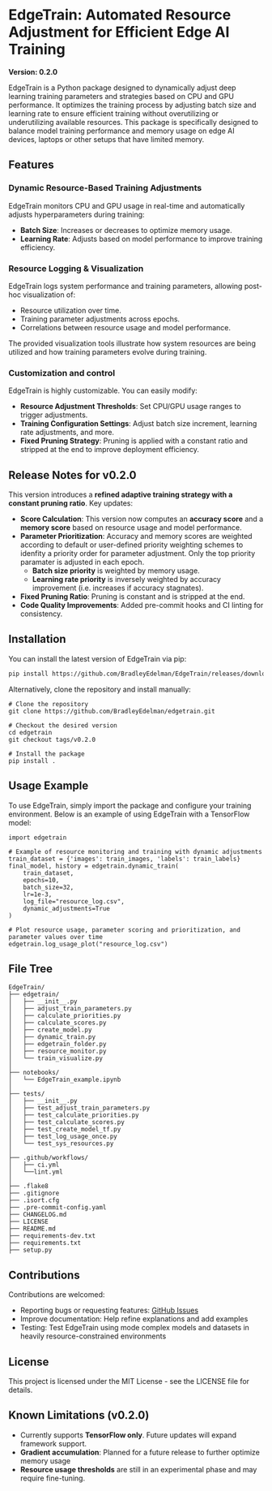 # EdgeTrain: Automated Resource Adjustment for Efficient Edge AI Training  
**Version: 0.2.0**

EdgeTrain is a Python package designed to dynamically adjust deep learning training parameters and strategies based on CPU and GPU performance. It optimizes the training process by adjusting batch size and learning rate to ensure efficient training without overutilizing or underutilizing available resources. This package is specifically designed to balance model training performance and memory usage on edge AI devices, laptops or other setups that have limited memory.  

## Features

### Dynamic Resource-Based Training Adjustments
EdgeTrain monitors CPU and GPU usage in real-time and automatically adjusts hyperparameters during training:
- **Batch Size**: Increases or decreases to optimize memory usage.
- **Learning Rate**:  Adjusts based on model performance to improve training efficiency.

### Resource Logging & Visualization
EdgeTrain logs system performance and training parameters, allowing post-hoc visualization of:
- Resource utilization over time.
- Training parameter adjustments across epochs.
- Correlations between resource usage and model performance.
  
The provided visualization tools illustrate how system resources are being utilized and how training parameters evolve during training.

### Customization and control
EdgeTrain is highly customizable. You can easily modify:
- **Resource Adjustment Thresholds**: Set CPU/GPU usage ranges to trigger adjustments.
- **Training Configuration Settings**: Adjust batch size increment, learning rate adjustments, and more.
- **Fixed Pruning Strategy**: Pruning is applied with a constant ratio and stripped at the end to improve deployment efficiency.

## Release Notes for v0.2.0
This version introduces a **refined adaptive training strategy with a constant pruning ratio**. Key updates:

- **Score Calculation**: This version now computes an **accuracy score** and a **memory score** based on resource usage and model performance.
- **Parameter Prioritization**: Accuracy and memory scores are weighted according to default or user-defined priority weighting schemes to idenfity a priority order for parameter adjustment. Only the top priority paramater is adjusted in each epoch.
    - **Batch size priority** is weighted by memory usage.
    - **Learning rate priority** is inversely weighted by accuracy improvement (i.e. increases if accuracy stagnates).
- **Fixed Pruning Ratio**: Pruning is constant and is stripped at the end.
- **Code Quality Improvements**: Added pre-commit hooks and CI linting for consistency.

## Installation
You can install the latest version of EdgeTrain via pip:

```bash
pip install https://github.com/BradleyEdelman/EdgeTrain/releases/download/v0.2.0-alpha/edgetrain-0.2.0.tar.gz
```

Alternatively, clone the repository and install manually:

```
# Clone the repository
git clone https://github.com/BradleyEdelman/edgetrain.git

# Checkout the desired version
cd edgetrain
git checkout tags/v0.2.0

# Install the package
pip install .
```

## Usage Example
To use EdgeTrain, simply import the package and configure your training environment. Below is an example of using EdgeTrain with a TensorFlow model:
```
import edgetrain

# Example of resource monitoring and training with dynamic adjustments
train_dataset = {'images': train_images, 'labels': train_labels}
final_model, history = edgetrain.dynamic_train(
    train_dataset, 
    epochs=10, 
    batch_size=32, 
    lr=1e-3, 
    log_file="resource_log.csv", 
    dynamic_adjustments=True
)

# Plot resource usage, parameter scoring and prioritization, and parameter values over time
edgetrain.log_usage_plot("resource_log.csv")
```

## File Tree
```
EdgeTrain/
├── edgetrain/
│   ├── __init__.py
│   ├── adjust_train_parameters.py
│   ├── calculate_priorities.py
│   ├── calculate_scores.py
│   ├── create_model.py
│   ├── dynamic_train.py
│   ├── edgetrain_folder.py
│   ├── resource_monitor.py
│   └── train_visualize.py
│
├── notebooks/
│   └── EdgeTrain_example.ipynb
│
├── tests/
│   ├── __init__.py
│   ├── test_adjust_train_parameters.py
│   ├── test_calculate_priorities.py
│   ├── test_calculate_scores.py
│   ├── test_create_model_tf.py
│   ├── test_log_usage_once.py
│   └── test_sys_resources.py
│
├── .github/workflows/
│   ├── ci.yml
│   └──lint.yml
│
├── .flake8
├── .gitignore
├── .isort.cfg
├── .pre-commit-config.yaml
├── CHANGELOG.md
├── LICENSE
├── README.md
├── requirements-dev.txt
├── requirements.txt
├── setup.py
```

## Contributions
Contributions are welcomed:
- Reporting bugs or requesting features: [GitHub Issues](https://github.com/BradleyEdelman/edgetrain/issues)
- Improve documentation: Help refine explanations and add examples
- Testing: Test EdgeTrain using mode complex models and datasets in heavily resource-constrained environments


## License
This project is licensed under the MIT License - see the LICENSE file for details.

## Known Limitations (v0.2.0)
- Currently supports **TensorFlow only**. Future updates will expand framework support.
- **Gradient accumulation**: Planned for a future release to further optimize memory usage
- **Resource usage thresholds** are still in an experimental phase and may require fine-tuning.
